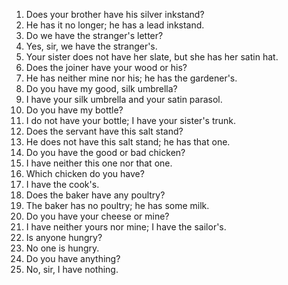 1. Does your brother have his silver inkstand?
2. He has it no longer; he has a lead inkstand.
3. Do we have the stranger's letter?
4. Yes, sir, we have the stranger's.
5. Your sister does not have her slate, but she has her satin hat.
6. Does the joiner have your wood or his?
7. He has neither mine nor his; he has the gardener's.
8. Do you have my good, silk umbrella?
9. I have your silk umbrella and your satin parasol.
10. Do you have my bottle?
11. I do not have your bottle; I have your sister's trunk.
12. Does the servant have this salt stand?
13. He does not have this salt stand; he has that one.
14. Do you have the good or bad chicken?
15. I have neither this one nor that one.
16. Which chicken do you have?
17. I have the cook's.
18. Does the baker have any poultry?
19. The baker has no poultry; he has some milk.
20. Do you have your cheese or mine?
21. I have neither yours nor mine; I have the sailor's.
22. Is anyone hungry?
23. No one is hungry.
24. Do you have anything?
25. No, sir, I have nothing.
